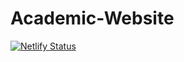 # Academic-Website

[![Netlify Status](https://api.netlify.com/api/v1/badges/6d63b3bd-5c3e-4c4a-ae02-eb89a771de0c/deploy-status)](https://app.netlify.com/sites/kovsiannikov/deploys)